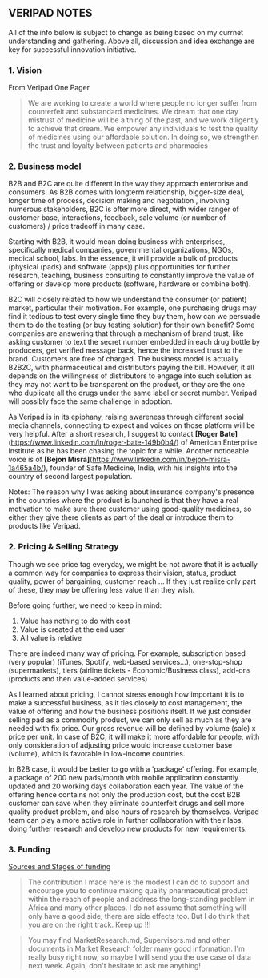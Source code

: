 ## VERIPAD NOTES
All of the info below is subject to change as being based on my currnet understanding and gathering. Above all, discussion and idea exchange are key for successful innovation initiative.

### 1. Vision
From Veripad One Pager
>We are working to create a world where people no
longer suffer from counterfeit and substandard
medicines. We dream that one day mistrust of medicine
will be a thing of the past, and we work diligently to
achieve that dream. We empower any individuals to test
the quality of medicines using our affordable solution. In
doing so, we strengthen the trust and loyalty between
patients and pharmacies


### 2. Business model
B2B and B2C are quite different in the way they approach enterprise and consumers. As B2B comes with longterm relationship, bigger-size deal, longer time of process, decision making and negotiation , involving numerous stakeholders, B2C is ofter more direct, with wider ranger of customer base, interactions, feedback, sale volume (or number of customers) / price tradeoff in many case.

Starting with B2B, it would mean doing business with enterprises, specifically medical companies, governmental organizations, NGOs, medical school, labs. In the essence, it will provide a bulk of products (physical (pads) and software (apps)) plus opportunities for further research, teaching, business consulting to constantly improve the value of offering or develop more products (software, hardware or combine both).

B2C will closely related to how we understand the consumer (or patient) market, particular their motivation. For example, one purchasing drugs may find it tedious to test every single time they buy them, how can we persuade them to do the testing (or buy testing solution) for their own benefit? Some companies are answering that through a mechanism of brand trust, like asking customer to text the secret number embedded in each drug bottle by producers, get verified message back, hence the increased trust to the brand. Customers are free of charged. The business model is actually B2B2C, with pharmaceutical and distributors paying the bill. However, it all depends on the willingness of distributors to engage into such solution as they may not want to be transparent on the product, or they are the one who duplicate all the drugs under the same label or secret number. Veripad will possibly face the same challenge in adoption.

As Veripad is in its epiphany, raising awareness through different social media channels, connecting to expect and voices on those platform will be very helpful. After a short research, I suggest to contact **[Roger Bate]**(https://www.linkedin.com/in/roger-bate-149b0b4/) of American Enterprise Institute as he has been chasing the topic for a while. Another noticeable voice is of **[Bejon Misra]**(https://www.linkedin.com/in/bejon-misra-1a465a4b/), founder of Safe Medicine, India, with his insights into the country of second largest population.

Notes:
The reason why I was asking about insurance company's presence in the countries where the product is launched is that they have a real motivation to make sure there customer using good-quality medicines, so either they give there clients as part of the deal or introduce them to products like Veripad.  

### 2. Pricing & Selling Strategy
Though we see  price tag everyday, we might be not aware that it is actually a common way for companies to express their vision, status, product quality, power of bargaining, customer reach ... If they just realize only part of these, they may be offering less value than they wish.

Before going further, we need to keep in mind:
1. Value has nothing to do with cost
2. Value is created at the end user
3. All value is relative

There are indeed many way of pricing. For example, subscription based (very popular) (iTunes, Spotify, web-based services...), one-stop-shop (supermarkets), tiers (airline tickets - Economic/Business class), add-ons (products and then value-added services)

As I learned about pricing, I cannot stress enough how important it is to make a successful business, as it ties closely to cost management, the value of offering and how the business positions itself.
If we just consider selling pad as a commodity product, we can only sell as much as they are needed with fix price. Our gross revenue will be defined by volume (sale) x price per unit. In case of B2C, it will make it more affordable for people, with only consideration of adjusting price would increase customer base (volume), which is favorable in low-income countries.

In B2B case, it would be better to go with a 'package' offering. For example, a package of 200 new pads/month with mobile application constantly updated and 20 working days collaboration each year. The value of the offering hence contains not only the production cost, but the cost B2B customer can save when they eliminate counterfeit drugs and sell more quality product problem, and also hours of research by themselves. Veripad team can play a more active role in further collaboration with their labs, doing further research and develop new products for new requirements.


### 3. Funding
[Sources and Stages of funding](https://blog.adioma.com/how-funding-works-splitting-equity-infographic/)


> The contribution I made here is the modest I can do to support and encourage you to continue making quality pharmaceutical product within the reach of people and address the long-standing problem in Africa and many other places. I do not assume that something will only have a good side, there are side effects too. But I do think that you are on the right track. Keep up !!!

> You may find MarketResearch.md, Supervisors.md and other documents in Market Research folder many good information. I'm really busy right now, so maybe I will send you the use case of data next week. Again, don't hesitate to ask me anything!
